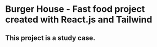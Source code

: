 # Burger House - Fast food project created with React.js and Tailwind

## This project is a study case.
